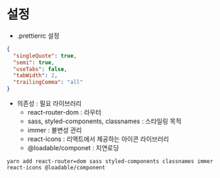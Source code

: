# 설정

- .prettierrc 설정

```json
{
  "singleQuote": true,
  "semi": true,
  "useTabs": false,
  "tabWidth": 2,
  "trailingComma": "all"
}
```

- 의존성 : 필요 라이브러리
  - react-router-dom : 라우터
  - sass, styled-components, classnames : 스타일링 목적
  - immer : 불변성 관리
  - react-icons : 리액트에서 제공하는 아이콘 라이브러리
  - @loadable/componet : 지연로딩

```
yarn add react-router=dom sass styled-components classnames immer react-icons @loadable/component
```
